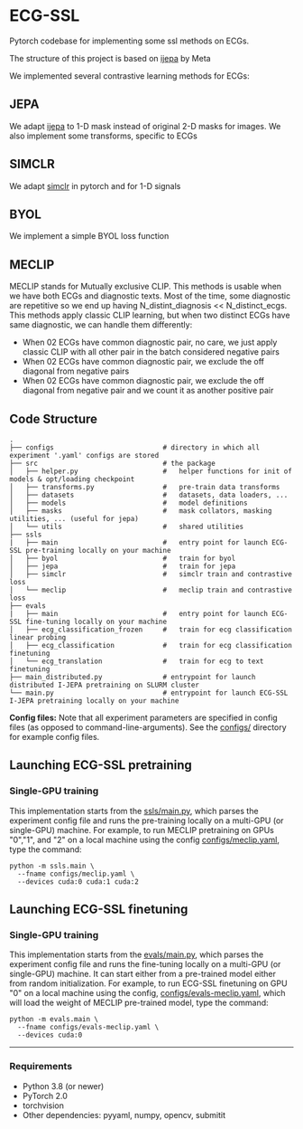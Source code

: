 # ECG-SSL

Pytorch codebase for implementing some ssl methods on ECGs.

The structure of this project is based on [ijepa](https://github.com/facebookresearch/ijepa) by Meta

We implemented several contrastive learning methods for ECGs:

## JEPA
We adapt [ijepa](https://github.com/facebookresearch/ijepa) to 1-D mask instead of original 2-D masks for images. We also implement some transforms, specific to ECGs

## SIMCLR
We adapt [simclr](https://github.com/google-research/simclr) in pytorch and for 1-D signals

## BYOL
We implement a simple BYOL loss function

## MECLIP
MECLIP stands for Mutually exclusive CLIP. This methods is usable when we have both ECGs and diagnostic texts. Most of the time, some diagnostic are repetitive so we end up having N_distint_diagnosis << N_distinct_ecgs. This methods apply classic CLIP learning, but when two distinct ECGs have same diagnostic, we can handle them differently:
- When 02 ECGs have common diagnostic pair, no care, we just apply classic CLIP with all other pair in the batch considered negative pairs
- When 02 ECGs have common diagnostic pair, we exclude the off diagonal from negative pairs
- When 02 ECGs have common diagnostic pair, we exclude the off diagonal from negative pair and we count it as another positive pair

## Code Structure

```
.
├── configs                           # directory in which all experiment '.yaml' configs are stored
├── src                               # the package
│   ├── helper.py                     #   helper functions for init of models & opt/loading checkpoint
│   ├── transforms.py                 #   pre-train data transforms
│   ├── datasets                      #   datasets, data loaders, ...
│   ├── models                        #   model definitions
│   ├── masks                         #   mask collators, masking utilities, ... (useful for jepa)
│   └── utils                         #   shared utilities
├── ssls
|   ├── main                          #   entry point for launch ECG-SSL pre-training locally on your machine
│   ├── byol                          #   train for byol
│   ├── jepa                          #   train for jepa
│   ├── simclr                        #   simclr train and contrastive loss
│   └── meclip                        #   meclip train and contrastive loss
├── evals
|   ├── main                          #   entry point for launch ECG-SSL fine-tuning locally on your machine
│   ├── ecg_classification_frozen     #   train for ecg classification linear probing
│   ├── ecg_classification            #   train for ecg classification finetuning
│   └── ecg_translation               #   train for ecg to text finetuning
├── main_distributed.py               # entrypoint for launch distributed I-JEPA pretraining on SLURM cluster
└── main.py                           # entrypoint for launch ECG-SSL I-JEPA pretraining locally on your machine
```

**Config files:**
Note that all experiment parameters are specified in config files (as opposed to command-line-arguments). See the [configs/](configs/) directory for example config files.


## Launching ECG-SSL pretraining

### Single-GPU training
This implementation starts from the [ssls/main.py](ssls/main.py), which parses the experiment config file and runs the pre-training locally on a multi-GPU (or single-GPU) machine. For example, to run MECLIP pretraining on GPUs "0","1", and "2" on a local machine using the config [configs/meclip.yaml](configs/meclip.yaml), type the command:
```
python -m ssls.main \
  --fname configs/meclip.yaml \
  --devices cuda:0 cuda:1 cuda:2
```

## Launching ECG-SSL finetuning

### Single-GPU training
This implementation starts from the [evals/main.py](evals/main.py), which parses the experiment config file and runs the fine-tuning locally on a multi-GPU (or single-GPU) machine. It can start either from a pre-trained model either from random initialization. For example, to run ECG-SSL finetuning on GPU "0" on a local machine using the config,  [configs/evals-meclip.yaml](configs/evals-meclip.yaml), which will load the weight of MECLIP pre-trained model, type the command:
```
python -m evals.main \
  --fname configs/evals-meclip.yaml \
  --devices cuda:0
```
---

### Requirements
* Python 3.8 (or newer)
* PyTorch 2.0
* torchvision
* Other dependencies: pyyaml, numpy, opencv, submitit

